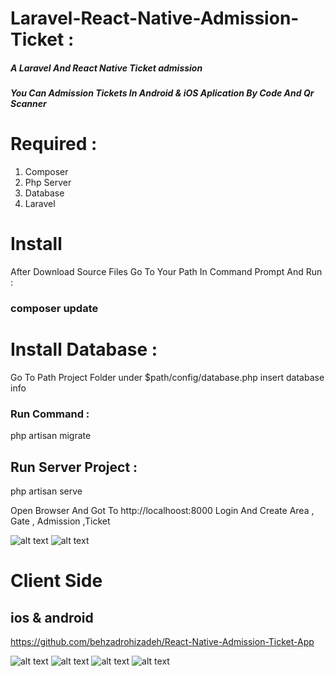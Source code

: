 # Laravel-React-Native-Admission-Ticket : 
##### A Laravel And React Native Ticket admission 
##### You Can Admission Tickets In Android & iOS Aplication  By Code And Qr Scanner
# Required :
1. Composer 
2. Php Server 
3. Database
4. Laravel 
# Install 
After Download Source Files Go To Your  Path In Command Prompt  And Run : 
### composer update

# Install Database : 
Go To Path Project Folder under $path/config/database.php insert database info 
### Run Command   : 
php artisan migrate

## Run Server Project : 
php artisan serve

Open Browser And Got To http://localhoost:8000
Login And Create Area , Gate , Admission ,Ticket

![alt text](https://cdn.pbrd.co/images/HUWX8n4.png "Login Page")
![alt text](https://cdn.pbrd.co/images/HUWXfTh.png "Dashboard Page")

# Client Side
## ios & android 
https://github.com/behzadrohizadeh/React-Native-Admission-Ticket-App

![alt text](https://serving.photos.photobox.com/0497378888ae2d71ce1355c6e7e63f278bf435975ef53df3fb49ca7118b8468c48c61790.jpg "Login Page")
![alt text](https://serving.photos.photobox.com/932960588de7c426ff6c4fa46a9ea97297eb19c01da445dbaf91a55b3b9e6f2e79f6182d.jpg "Dashboard Page")
![alt text](https://serving.photos.photobox.com/159615458bbf68170aa9a73b34e9fea278212e5f536a5d5a37a2fb9296d7579d75df02d5.jpg "Ticket Page")
![alt text](https://serving.photos.photobox.com/9125683082c29a161b68fa4fc76fd1f83864bad58eddf7b9406edf0d518616400d303da7.jpg "Qr Page")
